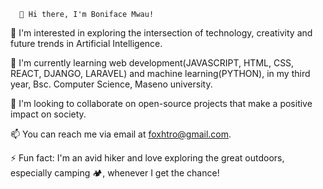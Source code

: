       👋 Hi there, I'm Boniface Mwau!

👀 I'm interested in exploring the intersection of technology, creativity and future trends in Artificial Intelligence. 

🌱 I'm currently learning web development(JAVASCRIPT, HTML, CSS, REACT, DJANGO, LARAVEL) and machine learning(PYTHON), in my third year, Bsc. Computer Science, Maseno university. 

💞️ I'm looking to collaborate on open-source projects that make a positive impact on society.

📫 You can reach me via email at foxhtro@gmail.com. 

⚡ Fun fact: I'm an avid hiker and love exploring the great outdoors, especially camping 🏕, whenever I get the chance!

<!---
foxh79/foxh79 is a ✨ special ✨ repository because its `README.md` (this file) appears on your GitHub profile.
You can click the Preview link to take a look at your changes.
--->
